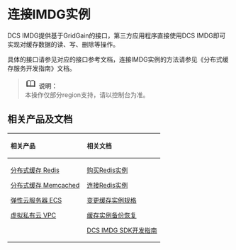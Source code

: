 # 连接IMDG实例<a name="zh-cn_topic_0091565968"></a>

DCS IMDG提供基于GridGain的接口，第三方应用程序直接使用DCS IMDG即可实现对缓存数据的读、写、删除等操作。

具体的接口请参见对应的接口参考文档，连接IMDG实例的方法请参见《分布式缓存服务开发指南》文档。

>![](public_sys-resources/icon-note.gif) **说明：**   
>本操作仅部分region支持，请以控制台为准。  

## 相关产品及文档<a name="section9775204424615"></a>

<a name="table1073594361220"></a>
<table><thead align="left"><tr id="row197372430123"><th class="cellrowborder" valign="top" width="50%" id="mcps1.1.3.1.1"><p id="p4737243111216"><a name="p4737243111216"></a><a name="p4737243111216"></a>相关产品</p>
</th>
<th class="cellrowborder" valign="top" width="50%" id="mcps1.1.3.1.2"><p id="p18737144301214"><a name="p18737144301214"></a><a name="p18737144301214"></a>相关文档</p>
</th>
</tr>
</thead>
<tbody><tr id="row17371443131210"><td class="cellrowborder" valign="top" width="50%" headers="mcps1.1.3.1.1 "><p id="p13372054101419"><a name="p13372054101419"></a><a name="p13372054101419"></a><a href="https://www.huaweicloud.com/product/dcs.html?infodocbz" target="_blank" rel="noopener noreferrer">分布式缓存 Redis </a></p>
<p id="p19548105714519"><a name="p19548105714519"></a><a name="p19548105714519"></a><a href="https://www.huaweicloud.com/product/dcsmem.html?infodocbz" target="_blank" rel="noopener noreferrer">分布式缓存 Memcached</a></p>
<p id="p8862161219564"><a name="p8862161219564"></a><a name="p8862161219564"></a><a href="https://www.huaweicloud.com/product/ecs.html?infodocbz" target="_blank" rel="noopener noreferrer">弹性云服务器 ECS</a></p>
<p id="p841193941416"><a name="p841193941416"></a><a name="p841193941416"></a><a href="http://www.huaweicloud.com/product/vpc.html?infodocbz" target="_blank" rel="noopener noreferrer">虚拟私有云 VPC</a></p>
</td>
<td class="cellrowborder" valign="top" width="50%" headers="mcps1.1.3.1.2 "><p id="a0c4ea7b976b745079231aeb676430680"><a name="a0c4ea7b976b745079231aeb676430680"></a><a name="a0c4ea7b976b745079231aeb676430680"></a><a href="https://support.huaweicloud.com/usermanual-dcs/dcs-zh-ug-180315001.html?infodocbz" target="_blank" rel="noopener noreferrer">购买Redis实例</a></p>
<p id="zh-cn_topic_0046844820_p682916370595"><a name="zh-cn_topic_0046844820_p682916370595"></a><a name="zh-cn_topic_0046844820_p682916370595"></a><a href="https://support.huaweicloud.com/usermanual-dcs/zh-cn_topic_0082114847.html?infodocbz" target="_blank" rel="noopener noreferrer">连接Redis实例</a></p>
<p id="a3d146c9e41904a09b098cc34a53b5652"><a name="a3d146c9e41904a09b098cc34a53b5652"></a><a name="a3d146c9e41904a09b098cc34a53b5652"></a><a href="https://support.huaweicloud.com/usermanual-dcs/zh-cn_topic_0061845451.html?infodocbz" target="_blank" rel="noopener noreferrer">变更缓存实例规格</a></p>
<p id="zh-cn_topic_0046844820_p12250886517"><a name="zh-cn_topic_0046844820_p12250886517"></a><a name="zh-cn_topic_0046844820_p12250886517"></a><a href="https://support.huaweicloud.com/usermanual-dcs/zh-cn_topic_0079545637.html?infodocbz" target="_blank" rel="noopener noreferrer">缓存实例备份恢复</a></p>
<p id="p143616360517"><a name="p143616360517"></a><a name="p143616360517"></a><a href="https://support.huaweicloud.com/devg-dcs/dcs-zh-devg-180622001.html?infodocbz" target="_blank" rel="noopener noreferrer">DCS IMDG SDK开发指南</a></p>
</td>
</tr>
</tbody>
</table>

